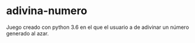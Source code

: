 # adivina-numero
Juego creado con python 3.6 en el que el usuario a de adivinar un número generado al azar.

